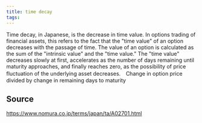 ```yaml
---
title: time decay
tags: 
---
```


Time decay, in Japanese, is the decrease in time value. In options trading of financial assets, this refers to the fact that the "time value" of an option decreases with the passage of time. The value of an option is calculated as the sum of the "intrinsic value" and the "time value." The "time value" decreases slowly at first, accelerates as the number of days remaining until maturity approaches, and finally reaches zero, as the possibility of price fluctuation of the underlying asset decreases.　Change in option price divided by change in remaining days to maturity

## Source
https://www.nomura.co.jp/terms/japan/ta/A02701.html